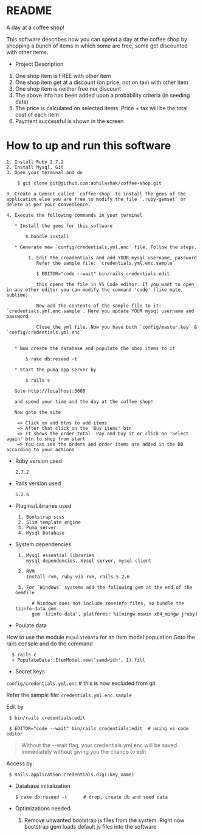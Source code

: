 # README

A day at a coffee shop!

This software describes how you can spend a day at the coffee shop by shopping
a bunch of items in which some are free, some get discounted with other items.

* Project Description

1. One shop item is FREE with other item
2. One shop item get at a discount (on price, not on tax) with other item
3. One shop item is neither free nor discount
4. The above info has been added upon a probability criteria (in seeding data)
5. The price is calculated on selected items. Price + tax will be the total cost of each item
6. Payment successful is shown in the screen


# How to up and run this software

    1. Install Ruby 2.7.2
    2. Install Mysql, Git
    3. Open your terminal and do

        $ git clone git@github.com:abhilashak/coffee-shop.git

    3. Create a Gemset called `coffee-shop` to install the gems of the application else you are free to modify the file `.ruby-gemset` or delete as per your convenience.
    
    4. Execute the following commands in your terminal
       
       * Install the gems for this software

           $ bundle install

       * Generate new `config/credentials.yml.enc` file. Follow the steps.

            1. Edit the creadentials and add YOUR mysql username, password
               Refer the sample file: `credentials.yml.enc.sample`
         
               $ EDITOR="code --wait" bin/rails credentials:edit

               this opens the file in VS Code editor. If you want to open in any other editor you can modify the command 'code' (like mate, sublime)

               Now add the contents of the sample file to it: `credentials.yml.enc.sample`. Here you update YOUR mysql username and password

               Close the yml file. Now you have both `config/master.key` & `config/credentials.yml.enc`


       * Now create the database and populate the shop items to it

           $ rake db:reseed -t

       * Start the puma app server by

           $ rails s

       Goto http://localhost:3000

       and spend your time and the day at the coffee shop!

       Now goto the site
 
        => Click on add btns to add items
        => After that click on the 'Buy items' btn
        => It shows the order total. Pay and buy it or click on 'Select again' btn to shop from start
        => You can see the orders and order items are added in the DB according to your actions

* Ruby version used

      2.7.2

* Rails version used

      5.2.6

* Plugins/Libraries used

       1. Bootstrap scss
       2. Slim template engine
       3. Puma server
       4. Mysql Database

* System dependencies

       1. Mysql essential libraries
          mysql dependencies, mysql server, mysql client

       2. RVM
          Install rvm, ruby via rvm, rails 5.2.6

       3. For `Windows` systems add the following gem at the end of the Gemfile

            # Windows does not include zoneinfo files, so bundle the tzinfo-data gem
            gem 'tzinfo-data', platforms: %i[mingw mswin x64_mingw jruby] 

* Poulate data

How to use the module `PopulateData` for an Item model population
Goto the rails console and do the command

      $ rails c
      > PopulateData::ItemModel.new('sandwich', 1).fill

* Secret keys

`config/credentials.yml.enc`  # this is now excluded from git

Refer the sample file: `credentials.yml.enc.sample`

Edit by

     $ bin/rails credentials:edit

     $ EDITOR="code --wait" bin/rails credentials:edit  # using vs code editor

> Without the --wait flag, your credentials.yml.enc will be saved immediately without giving you the chance to edit

Access by:

     $ Rails.application.credentials.dig(:key_name)

* Database initialization

      $ rake db:reseed -t      # drop, create db and seed data

* Optimizations needed

    1. Remove unwanted bootstrap js files from the system.
       Right now bootstrap gem loads default js files into the software
 

